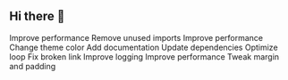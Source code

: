 ## Hi there 👋

<!--
**GitDown2Boogie/GitDown2Boogie** is a ✨ _special_ ✨ repository because its `README.md` (this file) appears on your GitHub profile.

Here are some ideas to get you started:

- 🔭 I’m currently working on ...
- 🌱 I’m currently learning ...
- 👯 I’m looking to collaborate on ...
- 🤔 I’m looking for help with ...
- 💬 Ask me about ...
- 📫 How to reach me: ...
- 😄 Pronouns: ...
- ⚡ Fun fact: ...
-->
Improve performance
Remove unused imports
Improve performance
Change theme color
Add documentation
Update dependencies
Optimize loop
Fix broken link
Improve logging
Improve performance
Tweak margin and padding

